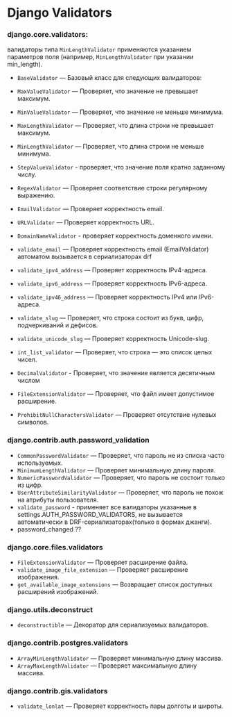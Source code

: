# Django Validators

### django.core.validators:
валидаторы типа `MinLengthValidator` применяются указанием параметров поля (например, `MinLengthValidator` при указании min_length).
- `BaseValidator` — Базовый класс для следующих валидаторов: 
- `MaxValueValidator` — Проверяет, что значение не превышает максимум.  
- `MinValueValidator` — Проверяет, что значение не меньше минимума.  
- `MaxLengthValidator` — Проверяет, что длина строки не превышает максимум.  
- `MinLengthValidator` — Проверяет, что длина строки не меньше минимума.
- `StepValueValidator` - проверяет, что значение поля кратно заданному числу.

- `RegexValidator` — Проверяет соответствие строки регулярному выражению.  
- `EmailValidator` — Проверяет корректность email.  
- `URLValidator` — Проверяет корректность URL.
- `DomainNameValidator` - проверяет корректность доменного имени.

- `validate_email` — Проверяет корректность email (EmailValidator) автоматом вызывается в сериализаторах drf
- `validate_ipv4_address` — Проверяет корректность IPv4-адреса.  
- `validate_ipv6_address` — Проверяет корректность IPv6-адреса.  
- `validate_ipv46_address` — Проверяет корректность IPv4 или IPv6-адреса.  
- `validate_slug` — Проверяет, что строка состоит из букв, цифр, подчеркиваний и дефисов.  
- `validate_unicode_slug` — Проверяет корректность Unicode-slug.  
- `int_list_validator` — Проверяет, что строка — это список целых чисел. 

- `DecimalValidator` - Проверяет, что значение является десятичным числом
- `FileExtensionValidator` — Проверяет, что файл имеет допустимое расширение.
- `ProhibitNullCharactersValidator` — Проверяет отсутствие нулевых символов.

### django.contrib.auth.password_validation

- `CommonPasswordValidator` — Проверяет, что пароль не из списка часто используемых.  
- `MinimumLengthValidator` — Проверяет минимальную длину пароля.  
- `NumericPasswordValidator` — Проверяет, что пароль не состоит только из цифр.  
- `UserAttributeSimilarityValidator` — Проверяет, что пароль не похож на атрибуты пользователя.
- `validate_password` - применяет все валидаторы указанные в settings.AUTH_PASSWORD_VALIDATORS, не вызывается автоматически в DRF-сериализаторах(только в формах джанги).
- password_changed ??

### django.core.files.validators

- `FileExtensionValidator` — Проверяет расширение файла.  
- `validate_image_file_extension` — Проверяет расширение изображения.  
- `get_available_image_extensions` — Возвращает список доступных расширений изображений.

### django.utils.deconstruct

- `deconstructible` — Декоратор для сериализуемых валидаторов.

### django.contrib.postgres.validators

- `ArrayMinLengthValidator` — Проверяет минимальную длину массива.  
- `ArrayMaxLengthValidator` — Проверяет максимальную длину массива.

### django.contrib.gis.validators

- `validate_lonlat` — Проверяет корректность пары долготы и широты.

